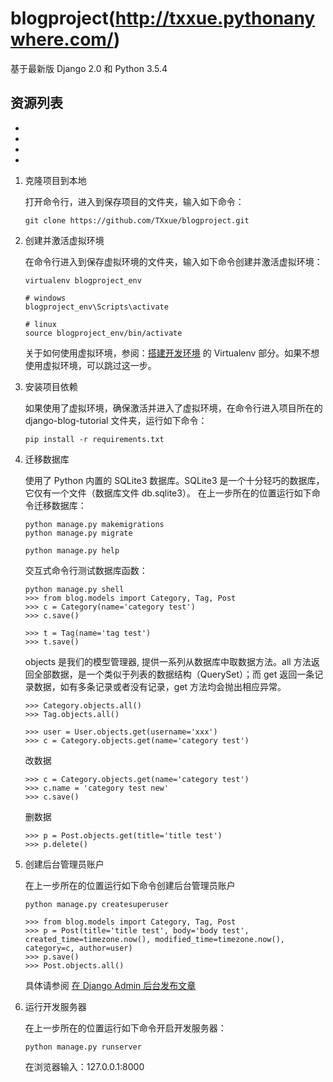 # blogproject(http://txxue.pythonanywhere.com/)
基于最新版 Django 2.0 和 Python 3.5.4

## 资源列表
-
-
-
-

1. 克隆项目到本地

   打开命令行，进入到保存项目的文件夹，输入如下命令：

   ```
   git clone https://github.com/TXxue/blogproject.git
   ```

2. 创建并激活虚拟环境

   在命令行进入到保存虚拟环境的文件夹，输入如下命令创建并激活虚拟环境：

   ```
   virtualenv blogproject_env

   # windows
   blogproject_env\Scripts\activate

   # linux
   source blogproject_env/bin/activate
   ```

   关于如何使用虚拟环境，参阅：[搭建开发环境](http://zmrenwu.com/post/3/) 的 Virtualenv 部分。如果不想使用虚拟环境，可以跳过这一步。

3. 安装项目依赖

   如果使用了虚拟环境，确保激活并进入了虚拟环境，在命令行进入项目所在的 django-blog-tutorial 文件夹，运行如下命令：

   ```
   pip install -r requirements.txt
   ```

4. 迁移数据库
 
   使用了 Python 内置的 SQLite3 数据库。SQLite3 是一个十分轻巧的数据库，它仅有一个文件（数据库文件 db.sqlite3）。
   在上一步所在的位置运行如下命令迁移数据库：

   ```
   python manage.py makemigrations
   python manage.py migrate
   ```
   ```
   python manage.py help
   ```
   交互式命令行测试数据库函数：
    ```
   python manage.py shell
   >>> from blog.models import Category, Tag, Post
   >>> c = Category(name='category test')
   >>> c.save()
   
   >>> t = Tag(name='tag test')
   >>> t.save()
   ```
   objects 是我们的模型管理器, 提供一系列从数据库中取数据方法。all 方法返回全部数据，是一个类似于列表的数据结构（QuerySet）；而 get 返回一条记录数据，如有多条记录或者没有记录，get 方法均会抛出相应异常。
   ```
   >>> Category.objects.all()
   >>> Tag.objects.all()
   
   >>> user = User.objects.get(username='xxx')
   >>> c = Category.objects.get(name='category test')
   ```
   
   改数据
   ```
   >>> c = Category.objects.get(name='category test')
   >>> c.name = 'category test new'
   >>> c.save()
   ```
   删数据
   ```
   >>> p = Post.objects.get(title='title test')
   >>> p.delete()
   ```
   
5. 创建后台管理员账户

   在上一步所在的位置运行如下命令创建后台管理员账户

   ```
   python manage.py createsuperuser
   
   >>> from blog.models import Category, Tag, Post
   >>> p = Post(title='title test', body='body test', created_time=timezone.now(), modified_time=timezone.now(), category=c, author=user)
   >>> p.save()
   >>> Post.objects.all()
   ```

   具体请参阅 [在 Django Admin 后台发布文章](http://zmrenwu.com/post/9/)

6. 运行开发服务器

   在上一步所在的位置运行如下命令开启开发服务器：

   ```
   python manage.py runserver
   ```

   在浏览器输入：127.0.0.1:8000

